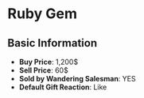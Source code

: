 # Ruby Gem

## Basic Information

- **Buy Price**: 1,200$
- **Sell Price**: 60$
- **Sold by Wandering Salesman**: YES
- **Default Gift Reaction**: Like